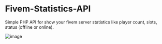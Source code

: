 # Fivem-Statistics-API
Simple PHP API for show your fivem server statistics like player count, slots, status (offline or online).

![image](https://user-images.githubusercontent.com/34080199/132714224-ae6e52e1-17a5-4c32-b6a1-c6c22e135864.png)

